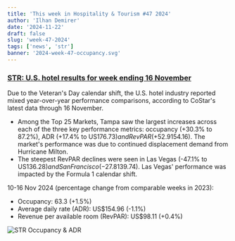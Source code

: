 ```yaml
---
title: 'This week in Hospitality & Tourism #47 2024'
author: 'Ilhan Demirer'
date: '2024-11-22'
draft: false
slug: 'week-47-2024'
tags: ['news', 'str']
banner: '2024-week-47-occupancy.svg'
---
```


### [STR: U.S. hotel results for week ending 16 November](https://str.com/press-release/us-hotel-results-week-ending-16-november)

Due to the Veteran's Day calendar shift, the U.S. hotel industry reported mixed year-over-year performance comparisons, according to CoStar's latest data through 16 November.

- Among the Top 25 Markets, Tampa saw the largest increases across each of the three key performance metrics: occupancy (+30.3% to 87.2%), ADR (+17.4% to US$176.73) and RevPAR (+52.9% to US$154.16). The market's performance was due to continued displacement demand from Hurricane Milton.
- The steepest RevPAR declines were seen in Las Vegas (-47.1% to US$136.28) and San Francisco (-27.8% to US$139.74). Las Vegas' performance was impacted by the Formula 1 calendar shift.

10-16 Nov 2024 (percentage change from comparable weeks in 2023):

- Occupancy: 63.3 (+1.5%)
- Average daily rate (ADR): US$154.96 (-1.1%)
- Revenue per available room (RevPAR): US$98.11 (+0.4%)

![STR Occupancy & ADR](/images/blogimages/2024-week-47-occupancy.svg)
